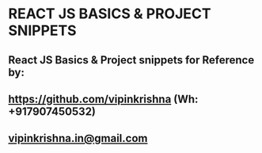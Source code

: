 # REACT JS BASICS & PROJECT SNIPPETS

## React JS Basics & Project snippets for Reference by:

## https://github.com/vipinkrishna (Wh: +917907450532)
## vipinkrishna.in@gmail.com
